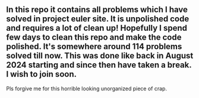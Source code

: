 In this repo it contains all problems which I have solved in project euler site. It is unpolished code and requires a lot of clean up! Hopefully I spend few days to clean this repo and make the code polished.
It's somewhere around 114 problems solved till now. This was done like back in August 2024 starting and since then have taken a break. I wish to join soon.
--

Pls forgive me for this horrible looking unorganized piece of crap.
